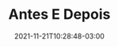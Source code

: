 ---
title: "Antes E Depois"
date: 2021-11-21T10:28:48-03:00
albumthumb: "thumb/photo_97.png"
draft: false
resources:
- src: "antes-e-depois/photo_91.png"
- src: "antes-e-depois/photo_92.png"
- src: "antes-e-depois/photo_95.png"
- src: "antes-e-depois/photo_96.png"
---